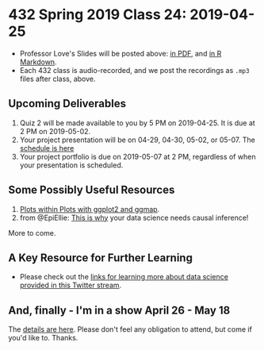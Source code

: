 # 432 Spring 2019 Class 24: 2019-04-25

- Professor Love's Slides will be posted above: [in PDF](https://github.com/THOMASELOVE/2019-432/blob/master/slides/class24/432_2019_slides24.pdf), and [in R Markdown](https://github.com/THOMASELOVE/2019-432/blob/master/slides/class24/432_2019_slides24.Rmd).
- Each 432 class is audio-recorded, and we post the recordings as `.mp3` files after class, above.

## Upcoming Deliverables

1. Quiz 2 will be made available to you by 5 PM on 2019-04-25. It is due at 2 PM on 2019-05-02.
2. Your project presentation will be on 04-29, 04-30, 05-02, or 05-07. The [schedule is here](https://github.com/THOMASELOVE/2019-432/blob/master/projects/project2/project2-schedule.md)
3. Your project portfolio is due on 2019-05-07 at 2 PM, regardless of when your presentation is scheduled.

## Some Possibly Useful Resources

1. [Plots within Plots with ggplot2 and ggmap](https://statisticaloddsandends.wordpress.com/2019/02/24/plots-within-plots-with-ggplot2-and-ggmap/).
2. from @EpiEllie: [This is why](https://twitter.com/EpiEllie/status/1095864462664495105) your data science needs causal inference!

More to come.

## A Key Resource for Further Learning

- Please check out the [links for learning more about data science provided in this Twitter stream](https://twitter.com/EngelhardtCR/status/1116743032492253185).

## And, finally - I'm in a show April 26 - May 18

The [details are here](https://github.com/THOMASELOVE/theater). Please don't feel any obligation to attend, but come if you'd like to. Thanks.
